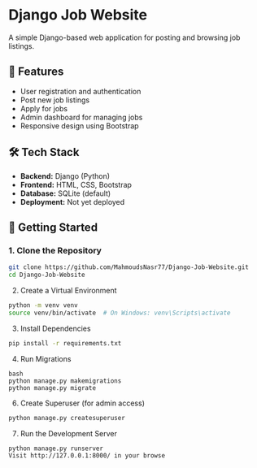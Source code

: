 # Django Job Website

A simple Django-based web application for posting and browsing job listings.

## 📌 Features

- User registration and authentication
- Post new job listings
- Apply for jobs
- Admin dashboard for managing jobs
- Responsive design using Bootstrap

## 🛠️ Tech Stack

- **Backend:** Django (Python)
- **Frontend:** HTML, CSS, Bootstrap
- **Database:** SQLite (default)
- **Deployment:** Not yet deployed

## 🚀 Getting Started

### 1. Clone the Repository

```bash
git clone https://github.com/MahmoudsNasr77/Django-Job-Website.git
cd Django-Job-Website
```
2. Create a Virtual Environment
```bash
python -m venv venv
source venv/bin/activate  # On Windows: venv\Scripts\activate
```
3. Install Dependencies
```bash
pip install -r requirements.txt
```
4. Run Migrations
```
bash
python manage.py makemigrations
python manage.py migrate
```
6. Create Superuser (for admin access)
```bash
python manage.py createsuperuser
```
7. Run the Development Server
```bash
python manage.py runserver
Visit http://127.0.0.1:8000/ in your browse
```
